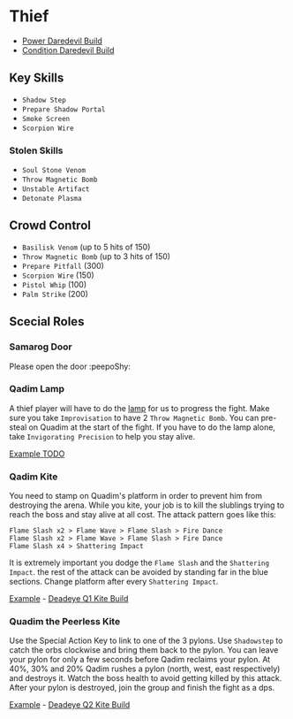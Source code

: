 # Thief

- [Power Daredevil Build](http://gw2skills.net/editor/?PaxAYprlFwaYYsL2JO6LbtcA-zRIYRUzXItEC1mAVUB2eQCjxwbR/ZA-e)
- [Condition Daredevil Build](http://gw2skills.net/editor/?PahAgjlRwQYHMK2JO2W1tMA-zRJYmRJfZEXIEZB4zBJIWCvGQMtB-e)

## Key Skills

- `Shadow Step`
- `Prepare Shadow Portal`
- `Smoke Screen`
- `Scorpion Wire`

### Stolen Skills

- `Soul Stone Venom`
- `Throw Magnetic Bomb`
- `Unstable Artifact`
- `Detonate Plasma`

## Crowd Control

- `Basilisk Venom` (up to 5 hits of 150)
- `Throw Magnetic Bomb` (up to 3 hits of 150)
- `Prepare Pitfall` (300)
- `Scorpion Wire` (150)
- `Pistol Whip` (100)
- `Palm Strike` (200)

## Scecial Roles

### Samarog Door

Please open the door :peepoShy:

### Qadim Lamp

A thief player will have to do the [lamp](/mechanics/qadim-lamp.md) for us to progress the fight. Make sure you take `Improvisation` to have 2 `Throw Magnetic Bomb`. You can pre-steal on Quadim at the start of the fight. If you have to do the lamp alone, take `Invigorating Precision` to help you stay alive.

[Example TODO]()

### Qadim Kite

You need to stamp on Quadim's platform in order to prevent him from destroying the arena. While you kite, your job is to kill the slublings trying to reach the boss and stay alive at all cost. The attack pattern goes like this:

```
Flame Slash x2 > Flame Wave > Flame Slash > Fire Dance
Flame Slash x2 > Flame Wave > Flame Slash > Fire Dance
Flame Slash x4 > Shattering Impact
```

It is extremely important you dodge the `Flame Slash` and the `Shattering Impact`. the rest of the attack can be avoided by standing far in the blue sections. Change platform after every `Shattering Impact`.

[Example](https://youtu.be/pa8XaC_oOq8) - [Deadeye Q1 Kite Build](http://gw2skills.net/editor/?PaxAQprlFwwYPMJ2JO8L7vWA-zxQYhomDcH0Xh0SIERCURFY7BJM2DvF9nBA-e)

### Quadim the Peerless Kite

Use the Special Action Key to link to one of the 3 pylons.
Use `Shadowstep` to catch the orbs clockwise and bring them back to the pylon.
You can leave your pylon for only a few seconds before Qadim reclaims your pylon.
At 40%, 30% and 20% Qadim rushes a pylon (north, west, east respectively) and destroys it. Watch the boss health to avoid getting killed by this attack.
After your pylon is destroyed, join the group and finish the fight as a dps.

[Example]() - [Deadeye Q2 Kite Build](http://gw2skills.net/editor/?PaxAQprlFwwYbsImJO6L7vKA-zxQYhomDcH0Xh0SIERCURFY7BJM2DvF9nBA-e)
